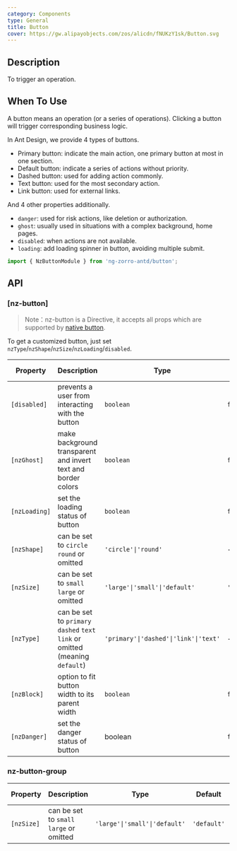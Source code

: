 ```yaml
---
category: Components
type: General
title: Button
cover: https://gw.alipayobjects.com/zos/alicdn/fNUKzY1sk/Button.svg
---
```


## Description

To trigger an operation.

## When To Use

A button means an operation (or a series of operations). Clicking a button will trigger corresponding business logic.

In Ant Design, we provide 4 types of buttons.

- Primary button: indicate the main action, one primary button at most in one section.
- Default button: indicate a series of actions without priority.
- Dashed button: used for adding action commonly.
- Text button: used for the most secondary action.
- Link button: used for external links.

And 4 other properties additionally.

- `danger`: used for risk actions, like deletion or authorization.
- `ghost`: usually used in situations with a complex background, home pages.
- `disabled`: when actions are not available.
- `loading`: add loading spinner in button, avoiding multiple submit.

```ts
import { NzButtonModule } from 'ng-zorro-antd/button';
```

## API

### [nz-button]

> Note：nz-button is a Directive, it accepts all props which are supported by [native button](https://developer.mozilla.org/en-US/docs/Web/HTML/Element/button).

To get a customized button, just set `nzType`/`nzShape`/`nzSize`/`nzLoading`/`disabled`.

| Property | Description | Type | Default | Global Config |
| -------- | ----------- | ---- | ------- | ------------- |
| `[disabled]` | prevents a user from interacting with the button | `boolean` | `false` |
| `[nzGhost]` | make background transparent and invert text and border colors | `boolean` | `false` |
| `[nzLoading]` | set the loading status of button | `boolean` | `false` |
| `[nzShape]` | can be set to `circle` `round` or omitted | `'circle'\|'round'` | - | |
| `[nzSize]` | can be set to `small` `large` or omitted | `'large'\|'small'\|'default'` | `'default'` | ✅ |
| `[nzType]` | can be set to `primary` `dashed` `text` `link` or omitted (meaning `default`) | `'primary'\|'dashed'\|'link'\|'text'` | - |
| `[nzBlock]` | option to fit button width to its parent width | `boolean` | `false` |
| `[nzDanger]` | set the danger status of button | boolean | `false` |  |


### nz-button-group

| Property | Description | Type | Default | Global Config |
| -------- | ----------- | ---- | ------- | ------------- |
| `[nzSize]` | can be set to `small` `large` or omitted | `'large'\|'small'\|'default'` | `'default'` | - |
